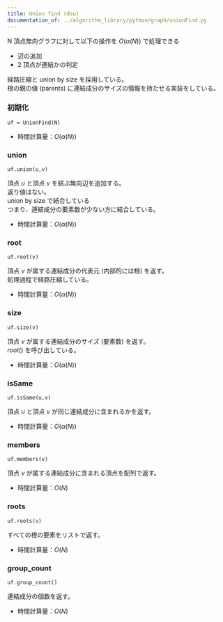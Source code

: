 ```yaml
---
title: Union find (dsu)
documentation_of: ../algorithm_library/python/graph/unionFind.py
---
```


N 頂点無向グラフに対して以下の操作を $O(\alpha(N))$ で処理できる
* 辺の追加
* 2 頂点が連結かの判定

経路圧縮と union by size を採用している。  
根の親の値 (parents) に連結成分のサイズの情報を持たせる実装をしている。

### 初期化
```
uf = UnionFind(N)
```
- 時間計算量：$O(\alpha(N))$

### union
```
uf.union(u,v)
```
頂点 $u$ と頂点 $v$ を結ぶ無向辺を追加する。  
返り値はない。  
union by size で結合している  
つまり、連結成分の要素数が少ない方に結合している。
- 時間計算量：$O(\alpha(N))$

### root
```
uf.root(v)
```
頂点 $v$ が属する連結成分の代表元 (内部的には根) を返す。  
処理過程で経路圧縮している。
- 時間計算量：$O(\alpha(N))$

### size
```
uf.size(v)
```
頂点 $v$ が属する連結成分のサイズ (要素数) を返す。  
$root()$ を呼び出している。
- 時間計算量：$O(\alpha(N))$

### isSame
```
uf.isSame(u,v)
```
頂点 $u$ と頂点 $v$ が同じ連結成分に含まれるかを返す。
- 時間計算量：$O(\alpha(N))$

### members
```
uf.members(v)
```
頂点 $v$ が属する連結成分に含まれる頂点を配列で返す。
- 時間計算量：$O(N)$

### roots
```
uf.roots(v)
```
すべての根の要素をリストで返す。
- 時間計算量：$O(N)$

### group_count
```
uf.group_count()
```
連結成分の個数を返す。
- 時間計算量：$O(N)$